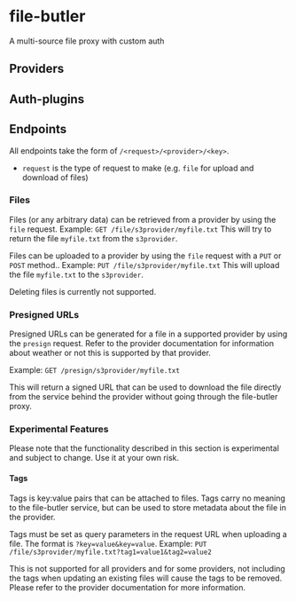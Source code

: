 # file-butler
A multi-source file proxy with custom auth

## Providers

## Auth-plugins

## Endpoints

All endpoints take the form of `/<request>/<provider>/<key>`.

- `request` is the type of request to make (e.g. `file` for upload and download of files)

### Files

Files (or any arbitrary data) can be retrieved from a provider by using the `file` request.
Example: `GET /file/s3provider/myfile.txt`
This will try to return the file `myfile.txt` from the `s3provider`.

Files can be uploaded to a provider by using the `file` request with a `PUT` or `POST` method..
Example: `PUT /file/s3provider/myfile.txt`
This will upload the file `myfile.txt` to the `s3provider`.

Deleting files is currently not supported.

### Presigned URLs

Presigned URLs can be generated for a file in a supported provider by using the `presign` request.
Refer to the provider documentation for information about weather or not this is supported by that provider.

Example: `GET /presign/s3provider/myfile.txt`

This will return a signed URL that can be used to download the file directly from the service behind the provider without going through the file-butler proxy.

### Experimental Features
Please note that the functionality described in this section is experimental and subject to change. Use it at your own risk.

#### Tags

Tags is key:value pairs that can be attached to files. Tags carry no meaning to the file-butler service, but can be used to store metadata about the file in the provider.

Tags must be set as query parameters in the request URL when uploading a file. The format is `?key=value&key=value`.
Example: `PUT /file/s3provider/myfile.txt?tag1=value1&tag2=value2`

This is not supported for all providers and for some providers, not including the tags when updating an existing files will cause the tags to be removed.
Please refer to the provider documentation for more information.